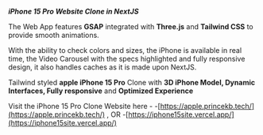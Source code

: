 ***iPhone 15 Pro Website Clone in NextJS***

The Web App features **GSAP** integrated with **Three.js** and **Tailwind CSS** to provide smooth animations.

With the ability to check colors and sizes, the iPhone is available in real time, the Video Carousel with the specs highlighted and fully responsive design, it also handles caches as it is made upon NextJS.

Tailwind styled **apple iPhone 15 Pro** Clone with **3D iPhone Model, Dynamic Interfaces, Fully responsive** and **Optimized Experience**



Visit the iPhone 15 Pro Clone Website here - 
-[https://apple.princekb.tech/](https://apple.princekb.tech/) , OR
-[https://iphone15site.vercel.app/](https://iphone15site.vercel.app/) 
